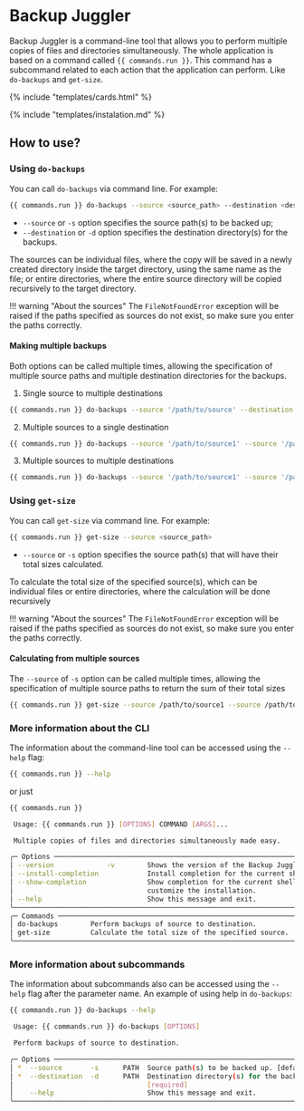 # Backup Juggler
Backup Juggler is a command-line tool that allows you to perform multiple copies of files and directories simultaneously. The whole application is based on a command called `{{ commands.run }}`. This command has a subcommand related to each action that the application can perform. Like `do-backups` and `get-size`.

{% include "templates/cards.html" %}

{% include "templates/instalation.md" %}

## How to use?
### Using `do-backups`
You can call `do-backups` via command line. For example:

```bash
{{ commands.run }} do-backups --source <source_path> --destination <destination_directory>
```

- `--source` or `-s` option specifies the source path(s) to be backed up;
- `--destination` or `-d` option specifies the destination directory(s) for the backups.

The sources can be individual files, where the copy will be saved in a newly created directory inside the target directory, using the same name as the file; or entire directories, where the entire source directory will be copied recursively to the target directory.

!!! warning "About the sources"
    The `FileNotFoundError` exception will be raised if the paths specified as sources do not exist, so make sure you enter the paths correctly.

#### Making multiple backups
Both options can be called multiple times, allowing  the specification of multiple source paths and multiple destination directories for the backups.

1. Single source to multiple destinations
```bash
{{ commands.run }} do-backups --source '/path/to/source' --destination '/path/to/destination1' --destination '/path/to/destination2'
```
2. Multiple sources to a single destination
```bash
{{ commands.run }} do-backups --source '/path/to/source1' --source '/path/to/source2' --destination '/path/to/destination'
```
3. Multiple sources to multiple destinations
```bash
{{ commands.run }} do-backups --source '/path/to/source1' --source '/path/to/source2' --destination '/path/to/destination1' --destination '/path/to/destination2'
```

### Using `get-size`
You can call `get-size` via command line. For example:

```bash
{{ commands.run }} get-size --source <source_path>
```

- `--source` or `-s` option specifies the source path(s) that will have their total sizes calculated.

To calculate the total size of the specified source(s), which can be individual files or entire directories, where the calculation will be done recursively

!!! warning "About the sources"
    The `FileNotFoundError` exception will be raised if the paths specified as sources do not exist, so make sure you enter the paths correctly.

#### Calculating from multiple sources
The `--source` of `-s` option can be called multiple times, allowing  the specification of multiple source paths to return the sum of their total sizes

```bash
{{ commands.run }} get-size --source /path/to/source1 --source /path/to/source2
```

### More information about the CLI
The information about the command-line tool can be accessed using the `--help` flag:

```bash
{{ commands.run }} --help
```

or just

```bash
{{ commands.run }}
```
```bash
 Usage: {{ commands.run }} [OPTIONS] COMMAND [ARGS]...

 Multiple copies of files and directories simultaneously made easy.

╭─ Options ──────────────────────────────────────────────────────────────────────────────────╮
│ --version             -v        Shows the version of the Backup Juggler.                   │
│ --install-completion            Install completion for the current shell.                  │
│ --show-completion               Show completion for the current shell, to copy it or       │
│                                 customize the installation.                                │
│ --help                          Show this message and exit.                                │
╰────────────────────────────────────────────────────────────────────────────────────────────╯
╭─ Commands ─────────────────────────────────────────────────────────────────────────────────╮
│ do-backups        Perform backups of source to destination.                                │
│ get-size          Calculate the total size of the specified source.                        │
╰────────────────────────────────────────────────────────────────────────────────────────────╯
```

### More information about subcommands
The information about subcommands also can be accessed using the `--help` flag after the parameter name. An example of using help in `do-backups`:

```bash
{{ commands.run }} do-backups --help
```
```bash
 Usage: {{ commands.run }} do-backups [OPTIONS]

 Perform backups of source to destination.

╭─ Options ──────────────────────────────────────────────────────────────────────────────────╮
│ *  --source       -s      PATH  Source path(s) to be backed up. [default: None] [required] │
│ *  --destination  -d      PATH  Destination directory(s) for the backups. [default: None]  │
│                                 [required]                                                 │
│    --help                       Show this message and exit.                                │
╰────────────────────────────────────────────────────────────────────────────────────────────╯
```